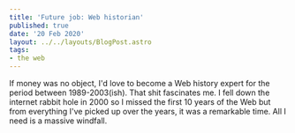 ```yaml
---
title: 'Future job: Web historian'
published: true
date: '20 Feb 2020'
layout: ../../layouts/BlogPost.astro
tags:
- the web
---
```


If money was no object, I'd love to become a Web history expert for the period between 1989-2003(ish). That shit fascinates me. I fell down the internet rabbit hole in 2000 so I missed the first 10 years of the Web but from everything I've picked up over the years, it was a remarkable time. All I need is a massive windfall.